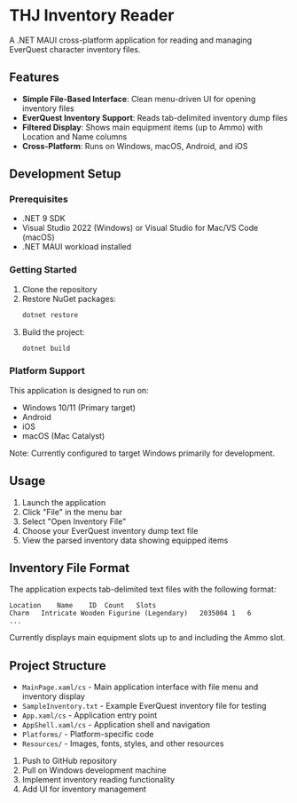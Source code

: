 # THJ Inventory Reader

A .NET MAUI cross-platform application for reading and managing EverQuest character inventory files.

## Features

- **Simple File-Based Interface**: Clean menu-driven UI for opening inventory files
- **EverQuest Inventory Support**: Reads tab-delimited inventory dump files
- **Filtered Display**: Shows main equipment items (up to Ammo) with Location and Name columns
- **Cross-Platform**: Runs on Windows, macOS, Android, and iOS

## Development Setup

### Prerequisites

- .NET 9 SDK
- Visual Studio 2022 (Windows) or Visual Studio for Mac/VS Code (macOS)
- .NET MAUI workload installed

### Getting Started

1. Clone the repository
2. Restore NuGet packages:
   ```bash
   dotnet restore
   ```
3. Build the project:
   ```bash
   dotnet build
   ```

### Platform Support

This application is designed to run on:

- Windows 10/11 (Primary target)
- Android
- iOS
- macOS (Mac Catalyst)

Note: Currently configured to target Windows primarily for development.

## Usage

1. Launch the application
2. Click "File" in the menu bar
3. Select "Open Inventory File"
4. Choose your EverQuest inventory dump text file
5. View the parsed inventory data showing equipped items

## Inventory File Format

The application expects tab-delimited text files with the following format:

```
Location	Name	ID	Count	Slots
Charm	Intricate Wooden Figurine (Legendary)	2035004	1	6
...
```

Currently displays main equipment slots up to and including the Ammo slot.

## Project Structure

- `MainPage.xaml/cs` - Main application interface with file menu and inventory display
- `SampleInventory.txt` - Example EverQuest inventory file for testing
- `App.xaml/cs` - Application entry point
- `AppShell.xaml/cs` - Application shell and navigation
- `Platforms/` - Platform-specific code
- `Resources/` - Images, fonts, styles, and other resources

1. Push to GitHub repository
2. Pull on Windows development machine
3. Implement inventory reading functionality
4. Add UI for inventory management
